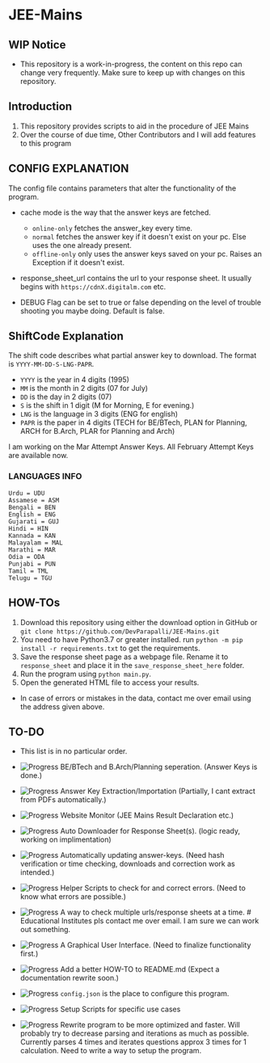 # JEE-Mains

## WIP Notice

- This repository is a work-in-progress, the content on this repo can change very frequently. Make sure to keep up with changes on this repository.

## Introduction

1. This repository provides scripts to aid in the procedure of JEE Mains
2. Over the course of due time, Other Contributors and I will add features to this program

## CONFIG EXPLANATION

The config file contains parameters that alter the functionality of the program.

- cache mode is the way that the answer keys are fetched.
  - `online-only` fetches the answer_key every time.
  - `normal` fetches the answer key if it doesn't exist on your pc. Else uses the one already present.
  - `offline-only` only uses the answer keys saved on your pc. Raises an Exception if it doesn't exist.

- response_sheet_url contains the url to your response sheet. It usually begins with `https://cdnX.digitalm.com` etc.
- DEBUG Flag can be set to true or false depending on the level of trouble shooting you maybe doing. Default is false.

## ShiftCode Explanation

The shift code describes what partial answer key to download.
The format is `YYYY-MM-DD-S-LNG-PAPR`.

- `YYYY` is the year in 4 digits (1995)
- `MM` is the month in 2 digits (07 for July)
- `DD` is the day in 2 digits (07)
- `S` is the shift in 1 digit (M for Morning, E for evening.)
- `LNG` is the language in 3 digits (ENG for english)
- `PAPR` is the paper in 4 digits (TECH for BE/BTech, PLAN for Planning, ARCH for B.Arch, PLAR for Planning and Arch)

I am working on the Mar Attempt Answer Keys.
All February Attempt Keys are available now.

### LANGUAGES INFO

```plaintext
Urdu = UDU
Assamese = ASM
Bengali = BEN
English = ENG
Gujarati = GUJ
Hindi = HIN
Kannada = KAN
Malayalam = MAL
Marathi = MAR
Odia = ODA
Punjabi = PUN
Tamil = TML
Telugu = TGU
```

## HOW-TOs

1. Download this repository using either the download option in GitHub or `git clone https://github.com/DevParapalli/JEE-Mains.git`
2. You need to have Python3.7 or greater installed. run `python -m pip install -r requirements.txt` to get the requirements.
3. Save the response sheet page as a webpage file. Rename it to `response_sheet` and place it in the `save_response_sheet_here` folder.
4. Run the program using `python main.py`.
5. Open the generated HTML file to access your results.

- In case of errors or mistakes in the data, contact me over email using the address given above.

## TO-DO

- This list is in no particular order.

- ![Progress](https://progress-bar.dev/25/) BE/BTech and B.Arch/Planning seperation. (Answer Keys is done.)
- ![Progress](https://progress-bar.dev/60/) Answer Key Extraction/Importation (Partially, I cant extract from PDFs automatically.)
- ![Progress](https://progress-bar.dev/0/) Website Monitor (JEE Mains Result Declaration etc.)
- ![Progress](https://progress-bar.dev/65/) Auto Downloader for Response Sheet(s). (logic ready, working on implimentation)
- ![Progress](https://progress-bar.dev/90/) Automatically updating answer-keys. (Need hash verification or time checking, downloads and correction work as intended.)
- ![Progress](https://progress-bar.dev/0/) Helper Scripts to check for and correct errors. (Need to know what errors are possible.)
- ![Progress](https://progress-bar.dev/50/) A way to check multiple urls/response sheets at a time. # Educational Institutes pls contact me over email. I am sure we can work out something.
- ![Progress](https://progress-bar.dev/0/) A Graphical User Interface. (Need to finalize functionality first.)
- ![Progress](https://progress-bar.dev/80/) Add a better HOW-TO to README.md (Expect a documentation rewrite soon.)
- ![Progress](https://progress-bar.dev/100/) `config.json` is the place to configure this program.
- ![Progress](https://progress-bar.dev/35/) Setup Scripts for specific use cases
- ![Progress](https://progress-bar.dev/50/) Rewrite program to be more optimized and faster. Will probably try to decrease parsing and iterations as much as possible. Currently parses 4 times and iterates questions approx 3 times for 1 calculation. Need to write a way to setup the program.
